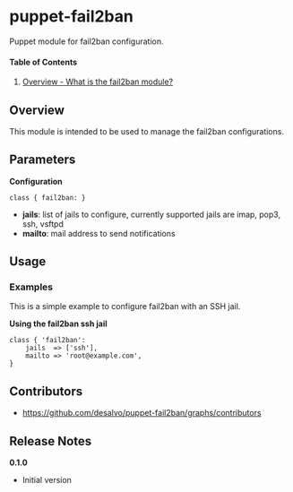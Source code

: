 puppet-fail2ban
======

Puppet module for fail2ban configuration.

#### Table of Contents
1. [Overview - What is the fail2ban module?](#overview)

Overview
--------

This module is intended to be used to manage the fail2ban configurations.

Parameters
----------

**Configuration**
```
class { fail2ban: }
```

* **jails**: list of jails to configure, currently supported jails are imap, pop3, ssh, vsftpd
* **mailto**: mail address to send notifications

Usage
-----

### Examples

This is a simple example to configure fail2ban with an SSH jail.

**Using the fail2ban ssh jail**

```fail2ban
class { 'fail2ban':
    jails  => ['ssh'],
    mailto => 'root@example.com',
}
```

Contributors
------------

* https://github.com/desalvo/puppet-fail2ban/graphs/contributors

Release Notes
-------------

**0.1.0**

* Initial version
